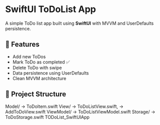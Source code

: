 # SwiftUI ToDoList App

A simple ToDo list app built using **SwiftUI** with MVVM and UserDefaults persistence.

## 🚀 Features
- Add new ToDos
- Mark ToDo as completed ✅
- Delete ToDo with swipe
- Data persistence using UserDefaults
- Clean MVVM architecture

## 📂 Project Structure
Model/ → ToDoItem.swift
View/ → ToDoListView.swift,
      → AddToDoView.swift
ViewModel/ → ToDoListViewModel.swift
Storage/ → ToDoStorage.swift
TODoList_SwiftUIApp
